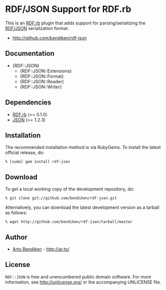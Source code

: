 RDF/JSON Support for RDF.rb
===========================

This is an [RDF.rb][] plugin that adds support for parsing/serializing the
[RDF/JSON][] serialization format.

* <http://github.com/bendiken/rdf-json>

Documentation
-------------

* {RDF::JSON}
  * {RDF::JSON::Extensions}
  * {RDF::JSON::Format}
  * {RDF::JSON::Reader}
  * {RDF::JSON::Writer}

Dependencies
------------

* [RDF.rb](http://gemcutter.org/gems/rdf) (>= 0.1.0)
* [JSON](http://gemcutter.org/gems/json_pure) (>= 1.2.3)

Installation
------------

The recommended installation method is via RubyGems. To install the latest
official release, do:

    % [sudo] gem install rdf-json

Download
--------

To get a local working copy of the development repository, do:

    % git clone git://github.com/bendiken/rdf-json.git

Alternatively, you can download the latest development version as a tarball
as follows:

    % wget http://github.com/bendiken/rdf-json/tarball/master

Author
------

* [Arto Bendiken](mailto:arto.bendiken@gmail.com) - <http://ar.to/>

License
-------

`RDF::JSON` is free and unencumbered public domain software. For more
information, see <http://unlicense.org/> or the accompanying UNLICENSE file.

[RDF.rb]:   http://rdf.rubyforge.org/
[RDF/JSON]: http://n2.talis.com/wiki/RDF_JSON_Specification
